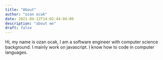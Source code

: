 ```yaml
---
title: "About"
author: "ozan ocak"
date: 2021-04-12T14:02:44-04:00
description: "about me"
draft: false
---
```


Hi, my name is ozan ocak, I am a software engineer with computer science background. I mainly work on javascript. I know how to code in computer languages.
